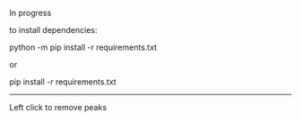 In progress

to install dependencies:

python -m pip install -r requirements.txt

or

pip install -r requirements.txt


------------------------------------------

Left click to remove peaks